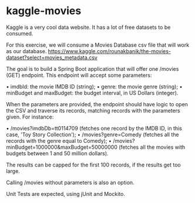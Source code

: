 # kaggle-movies

Kaggle is a very cool data website. It has a lot of free datasets to be consumed.

For this exercise, we will consume a Movies Database csv file that will work as our database. https://www.kaggle.com/rounakbanik/the-movies-dataset?select=movies_metadata.csv

The goal is to build a Spring Boot application that will offer one /movies (GET) endpoint. This endpoint will accept some parameters:

• imdbId: the movie IMDB ID (string);
• genre: the movie genre (string);
• minBudget and maxBudget: the budget interval, in US Dollars (integer).

When the parameters are provided, the endpoint should have logic to open the CSV and traverse its records, matching records with the parameters given. For instance:

• /movies?imdbDb=tt0114709 (fetches one record by the IMDB ID, in this case, 'Toy Story Collection');
• /movies?genre=Comedy (fetches all the records with the genre equal to Comedy);
• /movies?minBudget=1000000&maxBudget=50000000 (fetches all the movies with budgets between 1 and 50 million dollars).

The results can be capped for the first 100 records, if the results get too large.

Calling /movies without parameters is also an option.

Unit Tests are expected, using jUnit and Mockito. 
